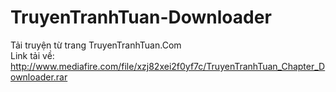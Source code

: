 # TruyenTranhTuan-Downloader
Tải truyện từ trang TruyenTranhTuan.Com
<br />
Link tải về: http://www.mediafire.com/file/xzj82xei2f0yf7c/TruyenTranhTuan_Chapter_Downloader.rar

